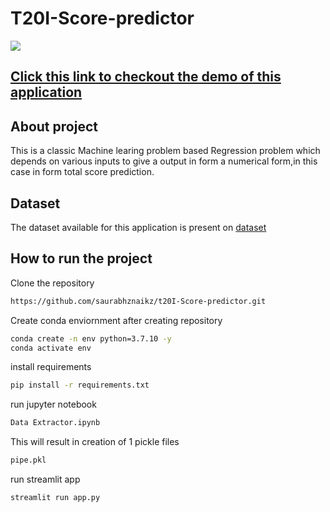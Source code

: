# T20I-Score-predictor

![](https://user-images.githubusercontent.com/52929512/193523933-dd8aca4e-2f96-41df-a659-05022a800d53.gif)

## [Click this link to checkout the demo of this application](https://saurabhznaikz-t20i-score-predictor-app-ytgn1h.streamlit.app/)

## About project
This is a classic Machine learing problem based Regression problem which depends on various inputs to give a output in form a numerical form,in this case in form total score prediction.

## Dataset

The dataset available for this application is present on [dataset](https://www.kaggle.com/datasets/veeralakrishna/cricsheet-a-retrosheet-for-cricket?select=t20s)

## How to run the project
Clone the repository
```bash
https://github.com/saurabhznaikz/t20I-Score-predictor.git
```

Create conda enviornment after creating repository
```bash
conda create -n env python=3.7.10 -y
conda activate env
```
install requirements
```bash
pip install -r requirements.txt
```
run jupyter notebook
```bash
Data Extractor.ipynb
```
This will result in creation of 1 pickle files
```bash
pipe.pkl
```

run streamlit app
```bash
streamlit run app.py
```
